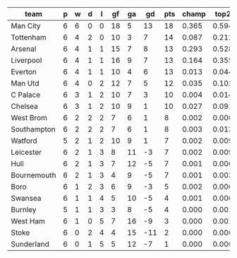 |    team     | p | w | d | l | gf | ga | gd  | pts | champ | top2  | top3  | top4  |  5-7  | bot4  | bot3  | bot2  |
|-------------|---|---|---|---|----|----|-----|-----|-------|-------|-------|-------|-------|-------|-------|-------|
| Man City    | 6 | 6 | 0 | 0 | 18 |  5 |  13 |  18 | 0.365 | 0.594 | 0.744 | 0.840 | 0.122 | 0.000 | 0.000 | 0.000|
| Tottenham   | 6 | 4 | 2 | 0 | 10 |  3 |   7 |  14 | 0.087 | 0.212 | 0.355 | 0.501 | 0.299 | 0.005 | 0.003 | 0.001|
| Arsenal     | 6 | 4 | 1 | 1 | 15 |  7 |   8 |  13 | 0.293 | 0.528 | 0.691 | 0.800 | 0.148 | 0.001 | 0.000 | 0.000|
| Liverpool   | 6 | 4 | 1 | 1 | 16 |  9 |   7 |  13 | 0.164 | 0.355 | 0.539 | 0.680 | 0.208 | 0.002 | 0.001 | 0.000|
| Everton     | 6 | 4 | 1 | 1 | 10 |  4 |   6 |  13 | 0.013 | 0.044 | 0.094 | 0.168 | 0.271 | 0.048 | 0.028 | 0.014|
| Man Utd     | 6 | 4 | 0 | 2 | 12 |  7 |   5 |  12 | 0.035 | 0.102 | 0.194 | 0.306 | 0.330 | 0.018 | 0.010 | 0.004|
| C Palace    | 6 | 3 | 1 | 2 | 10 |  7 |   3 |  10 | 0.004 | 0.014 | 0.034 | 0.071 | 0.189 | 0.123 | 0.077 | 0.042|
| Chelsea     | 6 | 3 | 1 | 2 | 10 |  9 |   1 |  10 | 0.027 | 0.091 | 0.184 | 0.289 | 0.328 | 0.021 | 0.012 | 0.006|
| West Brom   | 6 | 2 | 2 | 2 |  7 |  6 |   1 |   8 | 0.002 | 0.006 | 0.015 | 0.032 | 0.111 | 0.224 | 0.158 | 0.093|
| Southampton | 6 | 2 | 2 | 2 |  7 |  6 |   1 |   8 | 0.003 | 0.013 | 0.031 | 0.062 | 0.161 | 0.148 | 0.097 | 0.054|
| Watford     | 5 | 2 | 1 | 2 | 10 |  9 |   1 |   7 | 0.002 | 0.009 | 0.021 | 0.046 | 0.135 | 0.190 | 0.128 | 0.077|
| Leicester   | 6 | 2 | 1 | 3 |  8 | 11 |  -3 |   7 | 0.002 | 0.009 | 0.026 | 0.051 | 0.154 | 0.157 | 0.106 | 0.059|
| Hull        | 6 | 2 | 1 | 3 |  7 | 12 |  -5 |   7 | 0.001 | 0.006 | 0.017 | 0.037 | 0.119 | 0.210 | 0.149 | 0.089|
| Bournemouth | 6 | 2 | 1 | 3 |  4 |  9 |  -5 |   7 | 0.001 | 0.003 | 0.008 | 0.015 | 0.067 | 0.347 | 0.256 | 0.167|
| Boro        | 6 | 1 | 2 | 3 |  6 |  9 |  -3 |   5 | 0.002 | 0.006 | 0.020 | 0.040 | 0.110 | 0.215 | 0.151 | 0.088|
| Swansea     | 6 | 1 | 1 | 4 |  5 | 10 |  -5 |   4 | 0.001 | 0.006 | 0.019 | 0.039 | 0.121 | 0.210 | 0.142 | 0.089|
| Burnley     | 5 | 1 | 1 | 3 |  3 |  8 |  -5 |   4 | 0.000 | 0.001 | 0.004 | 0.010 | 0.044 | 0.444 | 0.347 | 0.239|
| West Ham    | 6 | 1 | 0 | 5 |  7 | 16 |  -9 |   3 | 0.000 | 0.001 | 0.003 | 0.006 | 0.038 | 0.473 | 0.374 | 0.263|
| Stoke       | 6 | 0 | 2 | 4 |  4 | 15 | -11 |   2 | 0.000 | 0.000 | 0.001 | 0.004 | 0.020 | 0.592 | 0.492 | 0.365|
| Sunderland  | 6 | 0 | 1 | 5 |  5 | 12 |  -7 |   1 | 0.000 | 0.000 | 0.001 | 0.004 | 0.025 | 0.571 | 0.468 | 0.348|
